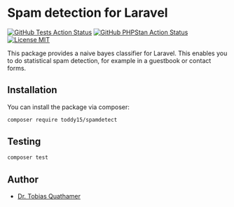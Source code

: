 # Spam detection for Laravel

[![GitHub Tests Action Status](https://img.shields.io/github/workflow/status/toddy15/spamdetect/run-tests?label=Tests)](https://github.com/toddy15/spamdetect/actions?query=workflow%3Arun-tests+branch%3Amain)
[![GitHub PHPStan Action Status](https://img.shields.io/github/workflow/status/toddy15/spamdetect/PHPStan?label=PHPStan%20Level%206)](https://github.com/toddy15/spamdetect/actions?query=workflow%3Aphpstan+branch%3Amain)
[![License MIT](https://img.shields.io/github/license/toddy15/spamdetect?color=brightgreen&label=License)](https://github.com/toddy15/spamdetect/LICENSE.md)

This package provides a naive bayes classifier for Laravel.
This enables you to do statistical spam detection,
for example in a guestbook or contact forms.

## Installation

You can install the package via composer:

```bash
composer require toddy15/spamdetect
```

## Testing

```bash
composer test
```

## Author

- [Dr. Tobias Quathamer](https://github.com/toddy15)
